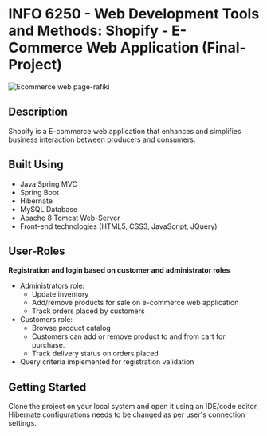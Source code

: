 # INFO 6250 - Web Development Tools and Methods: Shopify - E-Commerce Web Application (Final-Project)

![Ecommerce web page-rafiki](https://user-images.githubusercontent.com/46862684/198903767-192287bd-11e7-4123-a670-7a6100682f00.png)

## Description
Shopify is a E-commerce web application that enhances and simplifies business interaction between producers and consumers.


## Built Using
  * Java Spring MVC  
  * Spring Boot
  * Hibernate
  * MySQL Database
  * Apache 8 Tomcat Web-Server
  * Front-end technologies (HTML5, CSS3, JavaScript, JQuery)
  
## User-Roles
  **Registration and login based on customer and administrator roles**
  * Administrators role:
    * Update inventory
    * Add/remove products for sale on e-commerce web application
    * Track orders placed by customers
  * Customers role:
    * Browse product catalog
    * Customers can add or remove product to and from cart for purchase.
    * Track delivery status on orders placed
  * Query criteria implemented for registration validation
  

## Getting Started
Clone the project on your local system and open it using an IDE/code editor. Hibernate configurations needs to be changed as per user's connection settings.
